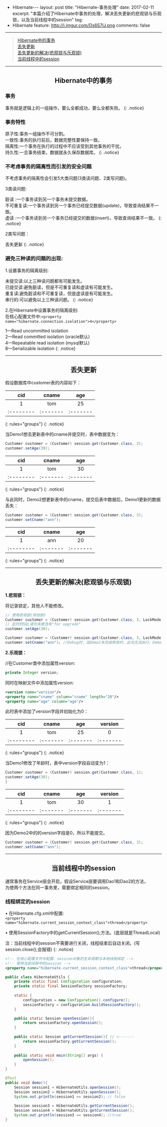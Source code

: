 - Hibernate---
layout: post
title:  "Hibernate-事务处理"
date:   2017-02-11
excerpt: "本篇介绍了Hibernate中事务的处理，解决丢失更新的悲观锁与乐观锁，以及当前线程中的session"
tag:
- Hibernate
feature: http://i.imgur.com/Ds6S7lJ.png
comments: false
---  

><a href="#1">Hibernate中的事务</a>    
><a href="#2">丢失更新</a>  
><a href="#3">丢失更新的解决(悲观锁与乐观锁)</a>  
><a href="#4">当前线程中的session</a>  


***

<a name="1"></a>

## <center>Hibernate中的事务</center> 


### 事务

事务就是逻辑上的一组操作，要么全都成功，要么全都失败。
{: .notice}

### 事务特性

原子性:事务一组操作不可分割。  
一致性:事务的执行前后，数据完整性要保持一致。  
隔离性:一个事务在执行的过程中不应该受到其他事务的干扰。  
持久性:一旦事务结束，数据就永久保存数据库。
{: .notice}

### 不考虑事务的隔离性而引发的安全问题
不考虑事务的隔离性会引发5大类问题(3类读问题、2类写问题)。  

3类读问题:  

脏读	:一个事务读到另一个事务未提交数据。  
不可重复读:一个事务读到另一个事务已经提交数据(update)，导致查询结果不一致。  
虚读	:一个事务读到另一个事务已经提交的数据(insert)，导致查询结果不一致。
{: .notice}

2类写问题：

丢失更新
{: .notice}

### 避免三种读的问题的出现:

1.设置事务的隔离级别:

未提交读:以上三种读问题都有可能发生。  
已提交读:避免脏读，但是不可重复读和虚读有可能发生。  
重复读:避免脏读和不可重复读，但是虚读是有可能发生。  
串行的:可以避免以上三种读问题。
{: .notice}

2.在Hibernate中设置事务的隔离级别:  
在核心配置文件中:`<property name="hibernate.connection.isolation">4</property>`

1—Read uncommitted isolation  
2—Read committed isolation (oracle默认)  
4—Repeatable read isolation (mysql默认)  
8—Serializable isolation
{: .notice}


***

<a name="2"></a>

## <center>丢失更新</center>  

假设数据库中customer表的内容如下：  

|  cid     | cname   | age     |
|:--------:|:-------:|:-------:|
| 1        |   tom   |   25    |
|:-------- |:------- |:------- |
{: rules="groups"}
{: .notice}


当Demo1想去更新表中的cname并提交时，表中数据变为：

```java
Customer customer = (Customer) session.get(Customer.class, 3);
customer.setAge(30);
```

|  cid     | cname   | age     |
|:--------:|:-------:|:-------:|
| 1        |   tom   |   30    |
|:-------- |:------- |:------- |
{: rules="groups"}
{: .notice}

与此同时，Demo2想更新表中的cname，提交后表中数据后，Demo1更新的数据丢失：

```java
Customer customer = (Customer) session.get(Customer.class, 3);
customer.setCname("ann");
```

|  cid     | cname   | age     |
|:--------:|:-------:|:-------:|
| 1        |   ann   |   20    |
|:-------- |:------- |:------- |
{: rules="groups"}
{: .notice}

***
<a name="3"></a>

## <center>丢失更新的解决(悲观锁与乐观锁)</center>  

**1.悲观锁：**  

将记录锁定，其他人不能修改。

```java
// 使用悲观锁(排他锁)
Customer customer = (Customer) session.get(Customer.class, 3, LockMode.UPGRADE); 
// 此时的SQL语句末尾含有"for upgrade"
customer.setAge(30);
```

```java
Customer customer = (Customer) session.get(Customer.class, 3, LockMode.UPGRADE);
customer.setCname("ann"); //Debug时，当Demo1未完成修改时，此句无法执行，Demo1提交后才能执行
```

**2.乐观锁：**

//在Customer类中添加属性version:

```java
private Integer version;

```

同时在映射文件中添加属性version:

```xml
<version name="version"/>
<property name="cname" column="cname" length="20"/>
<property name="age" column="age"/>
```

此时表中添加了version字段并初始化为0：  

|  cid     | cname   | age     | version |
|:--------:|:-------:|:-------:|:-------:|
| 1        |   tom   |   25    |  0      |
|:-------- |:------- |:------- |:------- |
{: rules="groups"}
{: .notice}

当Demo1修改了年龄时，表中version字段自动变为1：

```java
Customer customer = (Customer) session.get(Customer.class, 1);
customer.setAge(30);
}
```

|  cid     | cname   | age     | version |
|:--------:|:-------:|:-------:|:-------:|
| 1        |   tom   |   30    |  1      |
|:-------- |:------- |:------- |:------- |
{: rules="groups"}
{: .notice}

因为Demo2中的的version字段是0，所以不能提交。  

```java
Customer customer = (Customer) session.get(Customer.class, 3);
customer.setCname("ann");
```

***

<a name="4"></a>

## <center>当前线程中的session</center> 

通常事务在Service层会开启，假设Service层要调用Dao1和Dao2的方法，  
为使两个方法在同一事务里，需要绑定相同的session。



### 线程绑定的session

• 在Hibernate.cfg.xml中配置:  
`<property name="hibernate.current_session_context_class">thread</property>`  

• 使用SessionFactory中的getCurrentSession();方法。(底层就是ThreadLocal)  

注：当前线程中的session不需要进行关闭，线程结束后自动关闭。(写session.close();会报错)
{: .notice}


```xml
<!-- 在核心配置文件中配置，session对象的生命周期与本地线程绑定 -->
<!-- 使用当前线程中的session -->
<property name="hibernate.current_session_context_class">thread</property>
```

```java
public class HibernateUtils {
	private static final Configuration configuration;
	private static final SessionFactory sessionFactory;
	
	static {
		configuration = new Configuration().configure();
		sessionFactory = configuration.buildSessionFactory();
	}

	public static Session openSession(){
		return sessionFactory.openSession();
	}
	
	public static Session getCurrentSession(){ // <-------
		return sessionFactory.getCurrentSession();
	}
	
	public static void main(String[] args) {
		openSession();
	}
}

```

```java
@Test
public void demo(){
	Session session1 = HibernateUtils.openSession(); 
	Session session2 = HibernateUtils.openSession();
	System.out.println(session1 == session2); // false
	
	Session session3 = HibernateUtils.getCurrentSession();
	Session session4 = HibernateUtils.getCurrentSession();
	System.out.println(session3 == session4); //true
}
```
